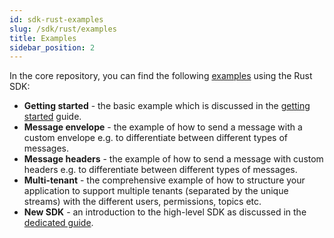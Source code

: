 ```yaml
---
id: sdk-rust-examples
slug: /sdk/rust/examples
title: Examples
sidebar_position: 2
---
```


In the core repository, you can find the following [examples](https://github.com/apache/iggy/tree/master/examples/src) using the Rust SDK:

- **Getting started** - the basic example which is discussed in the [getting started](/introduction/getting-started) guide.
- **Message envelope** - the example of how to send a message with a custom envelope e.g. to differentiate between different types of messages.
- **Message headers** - the example of how to send a message with custom headers e.g. to differentiate between different types of messages.
- **Multi-tenant** - the comprehensive example of how to structure your application to support multiple tenants (separated by the unique streams) with the different users, permissions, topics etc.
- **New SDK** - an introduction to the high-level SDK as discussed in the [dedicated guide](/introduction/high-level-sdk).
